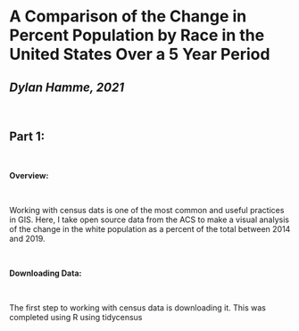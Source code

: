 # A Comparison of the Change in Percent Population by Race in the United States Over a 5 Year Period
## *Dylan Hamme, 2021*

<br>

## Part 1:

<br>

**Overview:**

<br>

Working with census dats is one of the most common and useful practices in GIS. Here, I take open source data from the ACS to make a visual analysis of the change in the white population as a percent of the total between 2014 and 2019.

<br>

**Downloading Data:**

<br>

The first step to working with census data is downloading it. This was completed using R using tidycensus 
